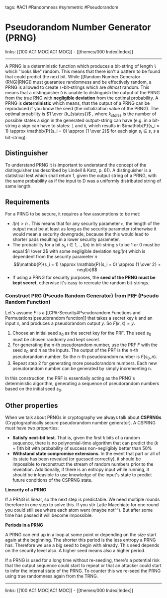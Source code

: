 tags: #AC1 #Randomness #symmetric #Pseudorandom

# Pseudorandom Number Generator (PRNG)

links: [[100 AC1 MOC|AC1 MOC]] - [[themes/000 Index|Index]]

---

A PRNG is a deterministic function which produces a bit-string of length `l` which "looks like" random. This means that there isn't a pattern to be found that could predict the next bit. While [[Random Number Generator (RNG)|RNG]] must guarantee randomness and be effectively random, a PRNG is allowed to create `l`-bit-strings which are *almost* random. This means that a distinguisher `D` is unable to distinguish the output of the PRNG from the true RNG with **negligible deviation** from the optimal probability. A PRNG is **deterministic** which means, that the output of a PRNG can be reproduced if you know the seed (the initialization value of the PRNG). The optimal proability is $1 \over {k_{states}}$ , where $k_{states}$ is the number of possible states a sign in the generated output-string can have (e.g. in a bit-string a sign can have to states: `1` and `0`, which results in $\mathbb{P}(s_i = 1) \approx \mathbb{P}(s_i = 0) \approx {1 \over 2}$ for each sign $s_i \in s$, $s$ a bit-string).

## Distinguisher 
To understand PRNG it is important to understand the concept of the distinguisher (as described by Lindell & Katz, p. 61). A distinguisher is a statistical test which shall return 1, given the output string of a PRNG, with the same probability as if the input to D was a uniformly distributed string of same length.

## Requirements
For a PRNG to be secure, it requires a few assumptions to be met:
- $l(n) > n$ . This means that for any security parameter `n`, the length of the output must be at least as long as the security parameter (otherwise it would mean a security downgrade, because the this would lead to shorter pads resulting in a lower security parameter.
- The probability for a bit $s_i, i \in 1,.., l(n)$  in bit-string $s$ to be 1 or 0 must be equal $1 \over 2$ with some negligible deviation $negl(n)$ which is dependent from the security parameter $n$
$$\mathbb{P}(s_i = 1) \approx \mathbb{P}(s_i = 0) \approx  {1 \over 2} + negl(n)$$
- If using a PRNG for security purposes, the **seed of the PRNG must be kept secret**, otherwise it's easy to recreate the random bit-strings.

### Construct PRG (Pseudo Random Generator) from PRF (Pseudo Random Function)

Let's assume $F$ is a [[CPA-Security#Pseudorandom Functions and Permutations|pseudorandom function]] that takes a secret key $k$ and an input $x$, and produces a pseudorandom output $y$. So $F(k, x) = y$.

1. Choose an initial seed $s_0$ as the secret key for the PRF. The seed $s_0$ must be chosen randomly and kept secret.
2. For generating the n-th pseudorandom number, use the PRF $F$ with the seed $s_0$ and $n$ as the inputs. The output of the PRF is the n-th pseudorandom number. So the n-th pseudorandom number is $F(s_0, n)$.
3. Repeat step 2 for generating more pseudorandom numbers. Each new pseudorandom number can be generated by simply incrementing n.

In this construction, the PRF is essentially acting as the PRNG's deterministic algorithm, generating a sequence of pseudorandom numbers based on the initial seed $s_0$.

## Other properties

When we talk about PRNGs in cryptography we always talk about **CSPRNGs** (Cryptographically secure pseudorandom number generator). A CSPRNG must have two properties:

* **Satisfy next-bit test**. That is, given the first $k$ bits of a random sequence, there is no polynomial-time algorithm that can predict the ($k+1$)th bit with probability of success non-negligibly better than 50%
* **Withstand state compromise extensions**. In the event that part or all of its state has been revealed (or guessed correctly), it should be impossible to reconstruct the stream of random numbers prior to the revelation. Additionally, if there is an entropy input while running, it should be infeasible to use knowledge of the input's state to predict future conditions of the CSPRNG state.

**Linearity of a PRNG**

If a PRNG is linear, so the next step is predictable. We need multiple rounds therefore in one step to solve this. If you stir Latte Macchiato for one round you could still see where each atom went (maybe not^^). But after some time has passed it will become impossible. 

**Periods in a PRNG**

A PRNG can end up in a loop at some point or depending on the size start again at the beginning. The shorter this period is the less entropy a PRNG has. Therefore we use a big seed to begin with already. This seed depends on the security level also. A higher seed means also a higher period.

If a PRNG is used for a long time without re-seeding, there's a potential risk that the output sequence could start to repeat or that an attacker could start to infer the internal state of the PRNG. To counter this we re-seed the PRNG using true randomness again from the TRNG. 

---
links: [[100 AC1 MOC|AC1 MOC]] - [[themes/000 Index|Index]]